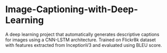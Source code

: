 # Image-Captioning-with-Deep-Learning
A deep learning project that automatically generates descriptive captions for images using a CNN-LSTM architecture. Trained on Flickr8k dataset with features extracted from InceptionV3 and evaluated using BLEU score.
